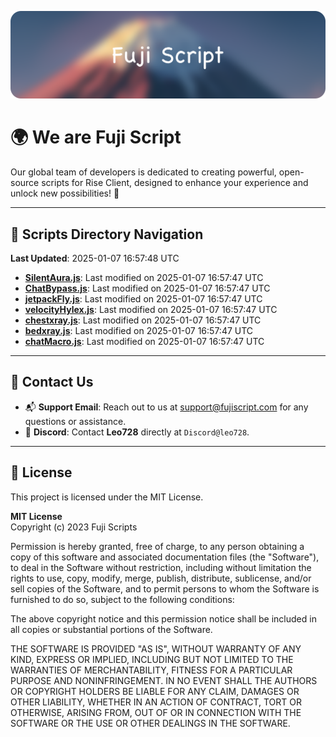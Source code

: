 ![Banner](.github/b.webp)

# 🌍 **We are Fuji Script**

Our global team of developers is dedicated to creating powerful, open-source scripts for Rise Client, designed to enhance your experience and unlock new possibilities! 🌟

---
<!-- SCRIPTS_NAVIGATION_START -->
## 📂 **Scripts Directory Navigation**

**Last Updated**: 2025-01-07 16:57:48 UTC

- **[SilentAura.js](scripts/SilentAura.js)**: Last modified on 2025-01-07 16:57:47 UTC
- **[ChatBypass.js](scripts/ChatBypass.js)**: Last modified on 2025-01-07 16:57:47 UTC
- **[jetpackFly.js](scripts/jetpackFly.js)**: Last modified on 2025-01-07 16:57:47 UTC
- **[velocityHylex.js](scripts/velocityHylex.js)**: Last modified on 2025-01-07 16:57:47 UTC
- **[chestxray.js](scripts/chestxray.js)**: Last modified on 2025-01-07 16:57:47 UTC
- **[bedxray.js](scripts/bedxray.js)**: Last modified on 2025-01-07 16:57:47 UTC
- **[chatMacro.js](scripts/chatMacro.js)**: Last modified on 2025-01-07 16:57:47 UTC

<!-- SCRIPTS_NAVIGATION_END -->

---

## 💬 **Contact Us**  
- 📬 **Support Email**: Reach out to us at [support@fujiscript.com](mailto:support@fujiscript.com) for any questions or assistance.  
- 💬 **Discord**: Contact **Leo728** directly at `Discord@leo728`.

---

## 📜 **License**

This project is licensed under the MIT License.  

**MIT License**  
Copyright (c) 2023 Fuji Scripts  

Permission is hereby granted, free of charge, to any person obtaining a copy of this software and associated documentation files (the "Software"), to deal in the Software without restriction, including without limitation the rights to use, copy, modify, merge, publish, distribute, sublicense, and/or sell copies of the Software, and to permit persons to whom the Software is furnished to do so, subject to the following conditions:  

The above copyright notice and this permission notice shall be included in all copies or substantial portions of the Software.  

THE SOFTWARE IS PROVIDED "AS IS", WITHOUT WARRANTY OF ANY KIND, EXPRESS OR IMPLIED, INCLUDING BUT NOT LIMITED TO THE WARRANTIES OF MERCHANTABILITY, FITNESS FOR A PARTICULAR PURPOSE AND NONINFRINGEMENT. IN NO EVENT SHALL THE AUTHORS OR COPYRIGHT HOLDERS BE LIABLE FOR ANY CLAIM, DAMAGES OR OTHER LIABILITY, WHETHER IN AN ACTION OF CONTRACT, TORT OR OTHERWISE, ARISING FROM, OUT OF OR IN CONNECTION WITH THE SOFTWARE OR THE USE OR OTHER DEALINGS IN THE SOFTWARE.  
